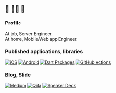 ## 🍵 🧘‍♂️ 🍵

### Profile
At job, Server Engineer.  
At home, Mobile/Web app Engineer.

### Published applications, libraries
[![iOS](https://img.shields.io/badge/iOS-black.svg?logo=Apple)](https://apps.apple.com/jp/developer/shimizu-naoki/id1308323177)
[![Android](https://img.shields.io/badge/Android-black.svg?logo=Android)](https://play.google.com/store/apps/developer?id=Naoki+Shimizu&hl=ja)
[![Dart Packages](https://img.shields.io/badge/Packages-black.svg?logo=Dart)](https://pub.dev/publishers/done-sensuikan1973.com/packages)
[![GitHub Actions](https://img.shields.io/badge/GitHub%20Actions-black.svg?logo=GitHub%20Actions)](https://github.com/marketplace?type=actions&query=sensuikan1973)

### Blog, Slide
[![Medium](https://img.shields.io/badge/Medium-black.svg?logo=Medium)](https://medium.com/@sensuikan1973)
[![Qiita](https://img.shields.io/badge/Qiita-black.svg?logo=Qiita)](https://qiita.com/sensuikan1973)
[![Speaker Deck](https://img.shields.io/badge/Speaker_Deck-black.svg?logo=Speaker%20Deck)](https://speakerdeck.com/sensuikan1973)
